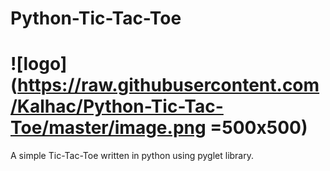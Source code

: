 # Python-Tic-Tac-Toe
# ![logo](https://raw.githubusercontent.com/Kalhac/Python-Tic-Tac-Toe/master/image.png =500x500)

A simple Tic-Tac-Toe written in python using pyglet library.